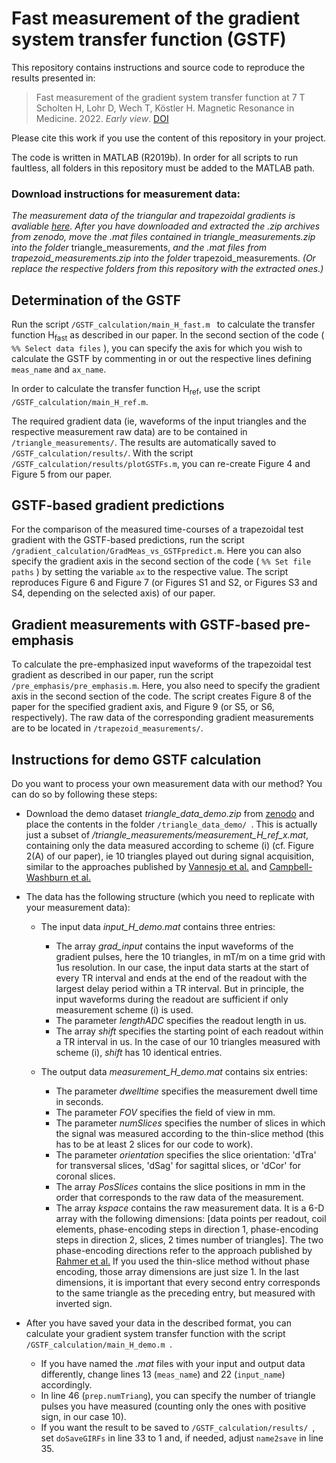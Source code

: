 # Fast measurement of the gradient system transfer function (GSTF)

This repository contains instructions and source code to reproduce the results presented in:

> Fast measurement of the gradient system transfer function at 7 T
> Scholten H, Lohr D, Wech T, Köstler H.
> Magnetic Resonance in Medicine. 2022. *Early view*. [DOI](https://doi.org/10.1002/mrm.29523)

Please cite this work if you use the content of this repository in your project.

The code is written in MATLAB (R2019b). In order for all scripts to run faultless, all folders in this repository must be added to the MATLAB path.

### Download instructions for measurement data:

*The measurement data of the triangular and trapezoidal gradients is avaliable [here](https://doi.org/10.5281/zenodo.7361610). After you have downloaded and extracted the .zip archives from zenodo, move the .mat files contained in triangle_measurements.zip into the folder* triangle_measurements, *and the .mat files from trapezoid_measurements.zip into the folder* trapezoid_measurements. *(Or replace the respective folders from this repository with the extracted ones.)*

## Determination of the GSTF

Run the script `/GSTF_calculation/main_H_fast.m ` to calculate the transfer function H<sub>fast</sub> as described in our paper. In the second section of the code ( `%% Select data files` ), you can specify the axis for which you wish to calculate the GSTF by commenting in or out the respective lines defining `meas_name` and `ax_name`.

In order to calculate the transfer function H<sub>ref</sub>, use the script `/GSTF_calculation/main_H_ref.m`.

The required gradient data (ie, waveforms of the input triangles and the respective measurement raw data) are to be contained in `/triangle_measurements/`. The results are automatically saved to ` /GSTF_calculation/results/`. With the script ` /GSTF_calculation/results/plotGSTFs.m`, you can re-create Figure 4 and Figure 5 from our paper.

## GSTF-based gradient predictions

For the comparison of the measured time-courses of a trapezoidal test gradient with the GSTF-based predictions, run the script ` /gradient_calculation/GradMeas_vs_GSTFpredict.m`. Here you can also specify the gradient axis in the second section of the code ( `%% Set file paths` ) by setting the variable `ax` to the respective value. The script reproduces Figure 6 and Figure 7 (or Figures S1 and S2, or Figures S3 and S4, depending on the selected axis) of our paper.

## Gradient measurements with GSTF-based pre-emphasis

To calculate the pre-emphasized input waveforms of the trapezoidal test gradient as described in our paper, run the script ` /pre_emphasis/pre_emphasis.m`. Here, you also need to specify the gradient axis in the second section of the code. The script creates Figure 8 of the paper for the specified gradient axis, and Figure 9 (or S5, or S6, respectively). The raw data of the corresponding gradient measurements are to be located in `/trapezoid_measurements/`.

## Instructions for demo GSTF calculation

Do you want to process your own measurement data with our method? You can do so by following these steps:
* Download the demo dataset *triangle_data_demo.zip* from [zenodo](https://doi.org/10.5281/zenodo.7361610) and place the contents in the folder `/triangle_data_demo/ `. This is actually just a subset of */triangle_measurements/measurement_H_ref_x.mat*, containing only the data measured according to scheme (i) (cf. Figure 2(A) of our paper), ie 10 triangles played out during signal acquisition, similar to the approaches published by [Vannesjo et al.](https://doi.org/10.1002/mrm.24263) and [Campbell-Washburn et al.](https://doi.org/10.1002/mrm.25788)

* The data has the following structure (which you need to replicate with your measurement data):
  * The input data *input_H_demo.mat* contains three entries:
    * The array *grad_input* contains the input waveforms of the gradient pulses, here the 10 triangles, in mT/m on a time grid with 1us resolution. In our case, the input data starts at the start of every TR interval and ends at the end of the readout with the largest delay period within a TR interval. But in principle, the input waveforms during the readout are sufficient if only measurement scheme (i) is used.
    * The parameter *lengthADC* specifies the readout length in us.
    * The  array *shift* specifies the starting point of each readout within a TR interval in us. In the case of our 10 triangles measured with scheme (i), *shift* has 10 identical entries.

  * The output data *measurement_H_demo.mat* contains six entries:
    * The parameter *dwelltime* specifies the measurement dwell time in seconds.
    * The parameter *FOV* specifies the field of view in mm.
    * The parameter *numSlices* specifies the number of slices in which the signal was measured according to the thin-slice method (this has to be at least 2 slices for our code to work).
    * The parameter *orientation* specifies the slice orientation: 'dTra' for transversal slices, 'dSag' for sagittal slices, or 'dCor' for coronal slices. 
    * The array *PosSlices* contains the slice positions in mm in the order that corresponds to the raw data of the measurement.
    * The array *kspace* contains the raw measurement data. It is a 6-D array with the following dimensions: [data points per readout, coil elements, phase-encoding steps in direction 1, phase-encoding steps in direction 2, slices, 2 times number of triangles]. The two phase-encoding directions refer to the approach published by [Rahmer et al.](https://doi.org/10.1002/mrm.27902) If you used the thin-slice method without phase encoding, those array dimensions are just size 1. In the last dimensions, it is important that every second entry corresponds to the same triangle as the preceding entry, but measured with inverted sign.

* After you have saved your data in the described format, you can calculate your gradient system transfer function with the script `/GSTF_calculation/main_H_demo.m `. 
  * If you have named the *.mat* files with your input and output data differently, change lines 13 (`meas_name`) and 22 (`input_name`) accordingly. 
  * In line 46 (`prep.numTriang`), you can specify the number of triangle pulses you have measured (counting only the ones with positive sign, in our case 10).
  * If you want the result to be saved to `/GSTF_calculation/results/ `, set `doSaveGIRFs` in line 33 to 1 and, if needed, adjust `name2save` in line 35.
